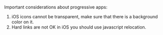 Important considerations about progressive apps:

1. iOS icons cannot be transparent, make sure that there is a background color on it.
2. Hard links <a href=""></a> are not OK in iOS you should use javascript relocation.
